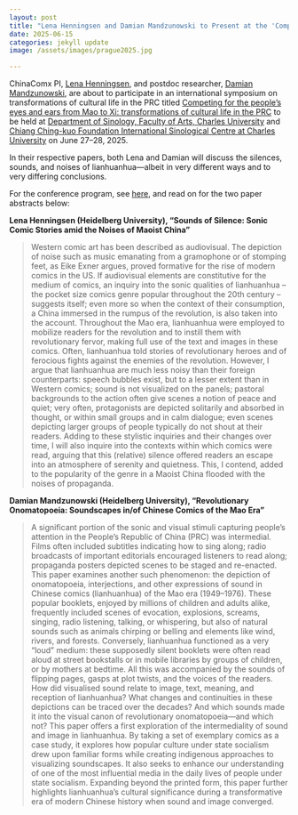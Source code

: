 ```yaml
---
layout: post
title: "Lena Henningsen and Damian Mandzunowski to Present at the 'Competing for the People’s Eyes and Ears from Mao to Xi' Symposium, 27-28 June in Prague"
date: 2025-06-15
categories: jekyll update
image: /assets/images/prague2025.jpg

---
```


ChinaComx PI, [Lena Henningsen](https://chinacomx.github.io/team/lena/), and postdoc researcher, [Damian Mandzunowski](https://chinacomx.github.io/team/damian/), are about to participate in an international symposium on transformations of cultural life in the PRC titled [Competing for the people’s eyes and ears from Mao to Xi: transformations of cultural life in the PRC](https://ksi.ff.cuni.cz/en/research/transformations-of-cultural-life-in-the-prc/) to be held at [Department of Sinology, Faculty of Arts, Charles University](https://ksi.ff.cuni.cz/en/) and [Chiang Ching-kuo Foundation International Sinological Centre at Charles University](http://www.cckf.org/en/about/structure/overseas_center/Charles_University) on June 27–28, 2025. 

In their respective papers, both Lena and Damian will discuss the silences, sounds, and noises of lianhuanhua—albeit in very different ways and to very differing conclusions. 

For the conference program, see [here](https://ksi.ff.cuni.cz/en/research/transformations-of-cultural-life-in-the-prc/), and read on for the two paper abstracts below:

__Lena Henningsen (Heidelberg University), “Sounds of Silence: Sonic Comic Stories amid the Noises of Maoist China”__
>Western comic art has been described as audiovisual. The depiction of noise such as music emanating from a gramophone or of stomping feet, as Eike Exner argues, proved formative for the rise of modern comics in the US. If audiovisual elements are constitutive for the medium of comics, an inquiry into the sonic qualities of lianhuanhua – the pocket size comics genre popular throughout the 20th century – suggests itself; even more so when the context of their consumption, a China immersed in the rumpus of the revolution, is also taken into the account. Throughout the Mao era, lianhuanhua were employed to mobilize readers for the revolution and to instill them with revolutionary fervor, making full use of the text and images in these comics. Often, lianhuanhua told stories of revolutionary heroes and of ferocious fights against the enemies of the revolution. However, I argue that lianhuanhua are much less noisy than their foreign counterparts: speech bubbles exist, but to a lesser extent than in Western comics; sound is not visualized on the panels; pastoral backgrounds to the action often give scenes a notion of peace and quiet; very often, protagonists are depicted solitarily and absorbed in thought, or within small groups and in calm dialogue; even scenes depicting larger groups of people typically do not shout at their readers. Adding to these stylistic inquiries and their changes over time, I will also inquire into the contexts within which comics were read, arguing that this (relative) silence offered readers an escape into an atmosphere of serenity and quietness. This, I contend, added to the popularity of the genre in a Maoist China flooded with the noises of propaganda.

__Damian Mandzunowski (Heidelberg University), “Revolutionary Onomatopoeia: Soundscapes in/of Chinese Comics of the Mao Era”__
>A significant portion of the sonic and visual stimuli capturing people’s attention in the People’s Republic of China (PRC) was intermedial. Films often included subtitles indicating how to sing along; radio broadcasts of important editorials encouraged listeners to read along; propaganda posters depicted scenes to be staged and re-enacted. This paper examines another such phenomenon: the depiction of onomatopoeia, interjections, and other expressions of sound in Chinese comics (lianhuanhua) of the Mao era (1949–1976). These popular booklets, enjoyed by millions of children and adults alike, frequently included scenes of evocation, explosions, screams, singing, radio listening, talking, or whispering, but also of natural sounds such as animals chirping or belling and elements like wind, rivers, and forests. Conversely, lianhuanhua functioned as a very “loud” medium: these supposedly silent booklets were often read aloud at street bookstalls or in mobile libraries by groups of children, or by mothers at bedtime. All this was accompanied by the sounds of flipping pages, gasps at plot twists, and the voices of the readers. How did visualised sound relate to image, text, meaning, and reception of lianhuanhua? What changes and continuities in these depictions can be traced over the decades? And which sounds made it into the visual canon of revolutionary onomatopoeia—and which not? This paper offers a first exploration of the intermediality of sound and image in lianhuanhua. By taking a set of exemplary comics as a case study, it explores how popular culture under state socialism drew upon familiar forms while creating indigenous approaches to visualizing soundscapes. It also seeks to enhance our understanding of one of the most influential media in the daily lives of people under state socialism. Expanding beyond the printed form, this paper further highlights lianhuanhua’s cultural significance during a transformative era of modern Chinese history when sound and image converged.